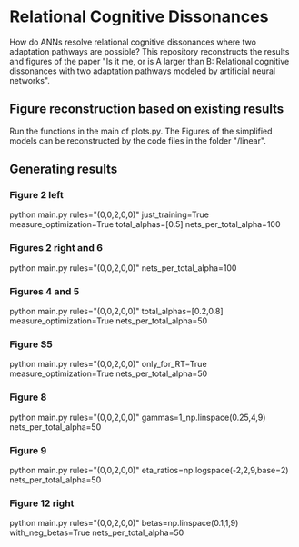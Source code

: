# Relational Cognitive Dissonances
How do ANNs resolve relational cognitive dissonances where two adaptation pathways are possible? This repository reconstructs the results and figures of the paper "Is it me, or is A larger than B: Relational cognitive dissonances with two adaptation pathways modeled by artificial neural networks".

## Figure reconstruction based on existing results
Run the functions in the main of plots.py.
The Figures of the simplified models can be reconstructed by the code files in the folder "/linear".

## Generating results

### Figure 2 left

python main.py rules="(0,0,2,0,0)" just_training=True measure_optimization=True total_alphas=[0.5] nets_per_total_alpha=100

### Figures 2 right and 6

python main.py rules="(0,0,2,0,0)" nets_per_total_alpha=100

### Figures 4 and 5

python main.py rules="(0,0,2,0,0)" total_alphas=[0.2,0.8] measure_optimization=True nets_per_total_alpha=50

### Figure S5

python main.py rules="(0,0,2,0,0)" only_for_RT=True measure_optimization=True nets_per_total_alpha=50

### Figure 8

python main.py rules="(0,0,2,0,0)" gammas=1_np.linspace(0.25,4,9) nets_per_total_alpha=50

### Figure 9

python main.py rules="(0,0,2,0,0)" eta_ratios=np.logspace(-2,2,9,base=2) nets_per_total_alpha=50

### Figure 12 right

python main.py rules="(0,0,2,0,0)" betas=np.linspace(0.1,1,9) with_neg_betas=True nets_per_total_alpha=50
